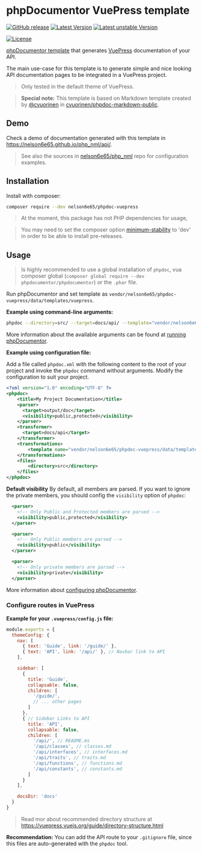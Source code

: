 # phpDocumentor VuePress template

[![GitHub release](https://img.shields.io/github/tag/nelson6e65/phpdoc-vuepress.svg)](https://github.com/nelson6e65/phpdoc-vuepress/tags)
[![Latest Version](https://img.shields.io/packagist/v/nelson6e65/phpdoc-vuepress.svg?label=stable)](https://packagist.org/packages/nelson6e65/phpdoc-vuepress)
[![Latest unstable Version](https://img.shields.io/packagist/vpre/nelson6e65/phpdoc-vuepress.svg?label=unstable)](https://packagist.org/packages/nelson6e65/phpdoc-vuepress#dev-master)

[![License](https://img.shields.io/github/license/nelson6e65/phpdoc-vuepress.svg)](LICENSE)


[phpDocumentor template](http://www.phpdoc.org/docs/latest/getting-started/changing-the-look-and-feel.html) that generates [VuePress](https://vuepress.vuejs.org) documentation of your API.

The main use-case for this template is to generate simple and nice looking API documentation pages to be integrated in a VuePress project.

> Only tested in the default theme of VuePress.

> **Special note:** This template is based on Markdown template created by [@cvuorinen](https://github.com/cvuorinen) in [cvuorinen/phpdoc-markdown-public](https://github.com/cvuorinen/phpdoc-markdown-public).


## Demo

Check a demo of documentation generated with this template in https://nelson6e65.github.io/php_nml/api/.

> See also the sources in [nelson6e65/php_nml](https://github.com/nelson6e65/php_nml) repo for configuration examples.


## Installation

Install with composer:

```bash
composer require --dev nelson6e65/phpdoc-vuepress
```


> At the moment, this package has not PHP dependencies for usage,

> You may need to set the composer option [minimum-stability](https://getcomposer.org/doc/04-schema.md#minimum-stability) to 'dev' in order to be able to install pre-releases.

## Usage

> Is highly recommended to use a global installation of `phpdoc`, vua composer global (`composer global require --dev phpdocumentor/phpdocumentor`) or the `.phar` file.

Run phpDocumentor and set template as `vendor/nelson6e65/phpdoc-vuepress/data/templates/vuepress`.

**Example using command-line arguments:**

```bash
phpdoc --directory=src/ --target=docs/api/ --template="vendor/nelson6e65/phpdoc-vuepress/data/templates/vuepress" --title="My Project Documentation"
```

More information about the available arguments can be found at [running phpDocumentor](http://www.phpdoc.org/docs/latest/guides/running-phpdocumentor.html).

**Example using configuration file:**

Add a file called `phpdoc.xml` with the following content to the root of your project and invoke the `phpdoc` command without arguments. Modify the configuration to suit your project.

```xml
<?xml version="1.0" encoding="UTF-8" ?>
<phpdoc>
    <title>My Project Documentation</title>
    <parser>
      <target>output/doc</target>
      <visibility>public,protected</visibility>
    </parser>
    <transformer>
      <target>docs/api</target>
    </transformer>
    <transformations>
        <template name="vendor/nelson6e65/phpdoc-vuepress/data/templates/vuepress" />
    </transformations>
    <files>
        <directory>src</directory>
    </files>
</phpdoc>
```

**Default visibility**
By default, all members are parsed. If you want to ignore the private members, you should config the `visibility` option of `phpdoc`:

```xml
  <parser>
    <!-- Only Public and Protected members are parsed -->
    <visibility>public,protected</visibility>
  </parser>
```

```xml
  <parser>
    <!-- Only Public members are parsed -->
    <visibility>public</visibility>
  </parser>
```

```xml
  <parser>
    <!-- Only private members are parsed -->
    <visibility>private</visibility>
  </parser>
```

More information about [configuring phpDocumentor](http://www.phpdoc.org/docs/latest/references/configuration.html).

### Configure routes in VuePress

**Example for your `.vuepress/config.js` file:**

```js
module.exports = {  
  themeConfig: {
    nav: [
      { text: 'Guide', link: '/guide/' },
      { text: 'API', link: '/api/' }, // Navbar link to API
    ],

    sidebar: [
      {
        title: 'Guide',
        collapsable: false,
        children: [
          '/guide/',
          // ... other pages
        ]
      },      
      { // Sidebar Links to API
        title: 'API',
        collapsable: false,
        children: [
          '/api/', // README.ms
          '/api/classes', // classes.md
          '/api/interfaces', // interfaces.md
          '/api/traits', // traits.md
          '/api/functions', // functions.md
          '/api/constants', // constants.md
        ]
      }
    ],

    docsDir: 'docs'
  }
}
```

> Read mor about recommended directory structure at https://vuepress.vuejs.org/guide/directory-structure.html

**Recommendation:** You can add the API route to your `.gitignore` file, since this files are auto-generated with the `phpdoc` tool.
